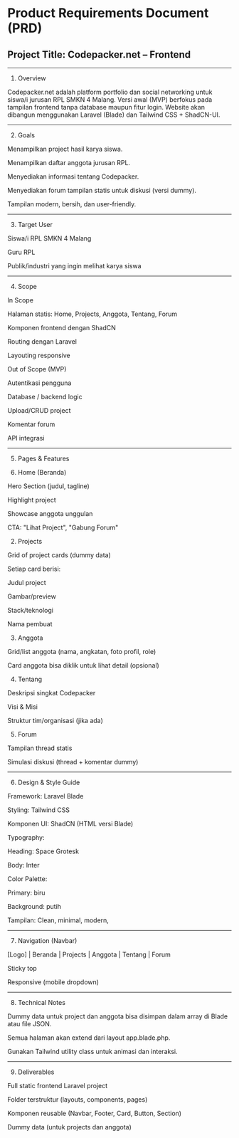 # Product Requirements Document (PRD)

## Project Title: Codepacker.net – Frontend

---

1. Overview

Codepacker.net adalah platform portfolio dan social networking untuk siswa/i jurusan RPL SMKN 4 Malang. Versi awal (MVP) berfokus pada tampilan frontend tanpa database maupun fitur login. Website akan dibangun menggunakan Laravel (Blade) dan Tailwind CSS + ShadCN-UI.


---

2. Goals

Menampilkan project hasil karya siswa.

Menampilkan daftar anggota jurusan RPL.

Menyediakan informasi tentang Codepacker.

Menyediakan forum tampilan statis untuk diskusi (versi dummy).

Tampilan modern, bersih, dan user-friendly.



---

3. Target User

Siswa/i RPL SMKN 4 Malang

Guru RPL

Publik/industri yang ingin melihat karya siswa



---

4. Scope

In Scope

Halaman statis: Home, Projects, Anggota, Tentang, Forum

Komponen frontend dengan ShadCN

Routing dengan Laravel

Layouting responsive


Out of Scope (MVP)

Autentikasi pengguna

Database / backend logic

Upload/CRUD project

Komentar forum

API integrasi



---

5. Pages & Features

1. Home (Beranda)

Hero Section (judul, tagline)

Highlight project

Showcase anggota unggulan

CTA: "Lihat Project", "Gabung Forum"


2. Projects

Grid of project cards (dummy data)

Setiap card berisi:

Judul project

Gambar/preview

Stack/teknologi

Nama pembuat



3. Anggota

Grid/list anggota (nama, angkatan, foto profil, role)

Card anggota bisa diklik untuk lihat detail (opsional)


4. Tentang

Deskripsi singkat Codepacker

Visi & Misi

Struktur tim/organisasi (jika ada)


5. Forum

Tampilan thread statis

Simulasi diskusi (thread + komentar dummy)



---

6. Design & Style Guide

Framework: Laravel Blade

Styling: Tailwind CSS

Komponen UI: ShadCN (HTML versi Blade)

Typography:

Heading: Space Grotesk

Body: Inter


Color Palette:

Primary: biru

Background: putih


Tampilan: Clean, minimal, modern,



---

7. Navigation (Navbar)

[Logo] | Beranda | Projects | Anggota | Tentang | Forum

Sticky top

Responsive (mobile dropdown)



---

8. Technical Notes

Dummy data untuk project dan anggota bisa disimpan dalam array di Blade atau file JSON.

Semua halaman akan extend dari layout app.blade.php.

Gunakan Tailwind utility class untuk animasi dan interaksi.



---

9. Deliverables

Full static frontend Laravel project

Folder terstruktur (layouts, components, pages)

Komponen reusable (Navbar, Footer, Card, Button, Section)

Dummy data (untuk projects dan anggota)